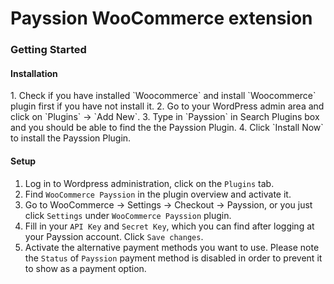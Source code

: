 Payssion WooCommerce extension
=================

<h3>Getting Started</h3>

<h4>Installation</h4>
1. Check if you have installed `Woocommerce` and install `Woocommerce` plugin first if you have not install it.
2. Go to your WordPress admin area and click on `Plugins` -> `Add New`.
3. Type in `Payssion` in Search Plugins box and you should be able to find the the Payssion Plugin.
4. Click `Install Now` to install the Payssion Plugin.


<h4>Setup</h4>

1. Log in to Wordpress administration, click on the `Plugins` tab.
2. Find `WooCommerce Payssion` in the plugin overview and activate it.
3. Go to WooCommerce -> Settings -> Checkout -> Payssion, or you just click `Settings` under `WooCommerce Payssion` plugin.
4. Fill in your `API Key` and `Secret Key`, which you can find after logging at your Payssion account. Click `Save changes`.
5. Activate the alternative payment methods you want to use. Please note the `Status` of `Payssion` payment method is disabled in order to prevent it to show as a payment option.
